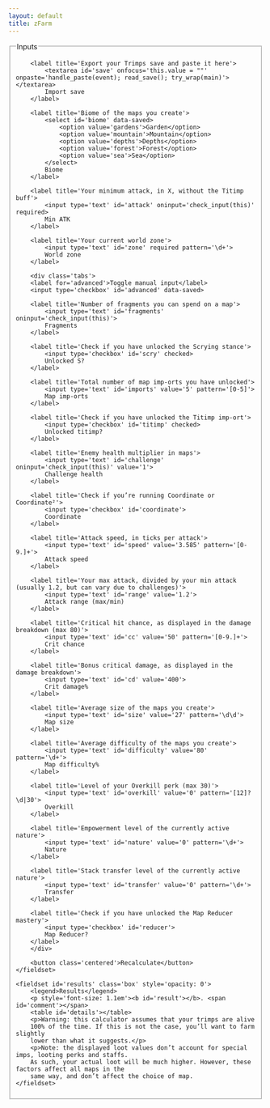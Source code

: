 ```yaml
---
layout: default
title: zFarm
---
```


<form class='flexbox' action='javascript:try_wrap(main)'>
	<fieldset class='box'>
		<legend>Inputs</legend>

		<label title='Export your Trimps save and paste it here'>
			<textarea id='save' onfocus='this.value = ""' onpaste='handle_paste(event); read_save(); try_wrap(main)'></textarea>
			Import save
		</label>

		<label title='Biome of the maps you create'>
			<select id='biome' data-saved>
				<option value='gardens'>Garden</option>
				<option value='mountain'>Mountain</option>
				<option value='depths'>Depths</option>
				<option value='forest'>Forest</option>
				<option value='sea'>Sea</option>
			</select>
			Biome
		</label>

		<label title='Your minimum attack, in X, without the Titimp buff'>
			<input type='text' id='attack' oninput='check_input(this)' required>
			Min ATK
		</label>

		<label title='Your current world zone'>
			<input type='text' id='zone' required pattern='\d+'>
			World zone
		</label>

		<div class='tabs'>
		<label for='advanced'>Toggle manual input</label>
		<input type='checkbox' id='advanced' data-saved>

		<label title='Number of fragments you can spend on a map'>
			<input type='text' id='fragments' oninput='check_input(this)'>
			Fragments
		</label>

		<label title='Check if you have unlocked the Scrying stance'>
			<input type='checkbox' id='scry' checked>
			Unlocked S?
		</label>

		<label title='Total number of map imp-orts you have unlocked'>
			<input type='text' id='imports' value='5' pattern='[0-5]'>
			Map imp-orts
		</label>

		<label title='Check if you have unlocked the Titimp imp-ort'>
			<input type='checkbox' id='titimp' checked>
			Unlocked titimp?
		</label>

		<label title='Enemy health multiplier in maps'>
			<input type='text' id='challenge' oninput='check_input(this)' value='1'>
			Challenge health
		</label>

		<label title='Check if you’re running Coordinate or Coordinate²'>
			<input type='checkbox' id='coordinate'>
			Coordinate
		</label>

		<label title='Attack speed, in ticks per attack'>
			<input type='text' id='speed' value='3.585' pattern='[0-9.]+'>
			Attack speed
		</label>

		<label title='Your max attack, divided by your min attack (usually 1.2, but can vary due to challenges)'>
			<input type='text' id='range' value='1.2'>
			Attack range (max/min)
		</label>

		<label title='Critical hit chance, as displayed in the damage breakdown (max 80)'>
			<input type='text' id='cc' value='50' pattern='[0-9.]+'>
			Crit chance
		</label>

		<label title='Bonus critical damage, as displayed in the damage breakdown'>
			<input type='text' id='cd' value='400'>
			Crit damage%
		</label>

		<label title='Average size of the maps you create'>
			<input type='text' id='size' value='27' pattern='\d\d'>
			Map size
		</label>

		<label title='Average difficulty of the maps you create'>
			<input type='text' id='difficulty' value='80' pattern='\d+'>
			Map difficulty%
		</label>

		<label title='Level of your Overkill perk (max 30)'>
			<input type='text' id='overkill' value='0' pattern='[12]?\d|30'>
			Overkill
		</label>

		<label title='Empowerment level of the currently active nature'>
			<input type='text' id='nature' value='0' pattern='\d+'>
			Nature
		</label>

		<label title='Stack transfer level of the currently active nature'>
			<input type='text' id='transfer' value='0' pattern='\d+'>
			Transfer
		</label>

		<label title='Check if you have unlocked the Map Reducer mastery'>
			<input type='checkbox' id='reducer'>
			Map Reducer?
		</label>
		</div>

		<button class='centered'>Recalculate</button>
	</fieldset>

	<fieldset id='results' class='box' style='opacity: 0'>
		<legend>Results</legend>
		<p style='font-size: 1.1em'><b id='result'></b>. <span id='comment'></span>
		<table id='details'></table>
		<p>Warning: this calculator assumes that your trimps are alive
		100% of the time. If this is not the case, you’ll want to farm slightly
		lower than what it suggests.</p>
		<p>Note: the displayed loot values don’t account for special imps, looting perks and staffs.
		As such, your actual loot will be much higher. However, these factors affect all maps in the
		same way, and don’t affect the choice of map.
	</fieldset>
</form>

<script src="lz-string.js"></script>
<script src="trimps.js"></script>
<script src="zfarm.js"></script>
